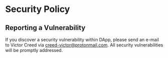 # Security Policy

## Reporting a Vulnerability

If you discover a security vulnerability within DApp, please send an e-mail to Victor Creed via creed-victor@protonmail.com.
All security vulnerabilities will be promptly addressed.


